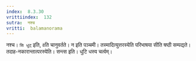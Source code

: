 ```yaml
---
index:  8.3.30
vrittiindex:  132
sutra:  नश्च
vritti:  balamanorama 
---
```


नश्च। `सि धुट्` इति, `वे`ति चानुवर्तते। न इति पञ्चमी। तस्मादित्युत्तरस्येति परिभाषया सीति षष्ठी सम्पद्यते। तदाह-नकारान्तात्परस्येति। सन्त्स इति। धुटि धस्य चर्त्वम्।

